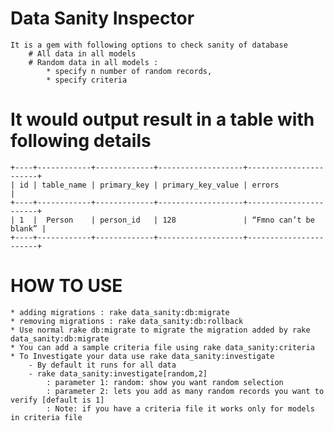 # Data Sanity Inspector
    It is a gem with following options to check sanity of database
        # All data in all models
        # Random data in all models :
            * specify n number of random records,
            * specify criteria

# It would output result in a table with following details

    +----+------------+-------------+-------------------+-----------------------+
    | id | table_name | primary_key	| primary_key_value | errors                |
    +----+------------+-------------+-------------------+-----------------------+
    | 1	 |  Person	  | person_id	| 128	            | “Fmno can’t be blank” |
    +----+------------+-------------+-------------------+-----------------------+

# HOW TO USE
    * adding migrations : rake data_sanity:db:migrate
    * removing migrations : rake data_sanity:db:rollback
    * Use normal rake db:migrate to migrate the migration added by rake data_sanity:db:migrate
    * You can add a sample criteria file using rake data_sanity:criteria
    * To Investigate your data use rake data_sanity:investigate
        - By default it runs for all data
        - rake data_sanity:investigate[random,2]
            : parameter 1: random: show you want random selection
            : parameter 2: lets you add as many random records you want to verify [default is 1]
            : Note: if you have a criteria file it works only for models in criteria file
